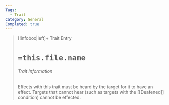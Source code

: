 ```yaml
---
Tags:
  - Trait
Category: General
Completed: true
---
```

> [!infobox|left]+ Trait Entry
> # `=this.file.name`
> ###### Trait Information
> Effects with this trait must be heard by the target for it to have an effect. Targets that cannot hear (such as targets with the [[Deafened]] condition) cannot be effected.